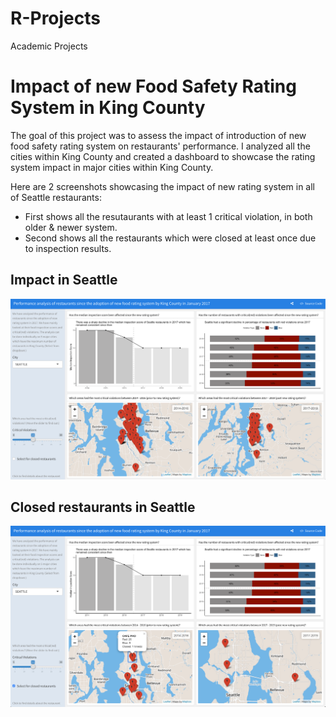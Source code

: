# R-Projects
Academic Projects

# Impact of new Food Safety Rating System in King County
The goal of this project was to assess the impact of introduction of new food safety rating system on restaurants' performance. I analyzed all the cities within King County and created a dashboard to showcase the rating system impact in major cities within King County.  

Here are 2 screenshots showcasing the impact of new rating system in all of Seattle restaurants: 
* First shows all the resutaurants with at least 1 critical violation, in both older & newer system.
* Second shows all the restaurants which were closed at least once due to inspection results.
## Impact in Seattle
![](./food-safety/Dashboard_Screenshots/Seattle_Violations.png?raw=true)
## Closed restaurants in Seattle
![](./food-safety/Dashboard_Screenshots/Seattle_Violations_Closed.png?raw=true)
